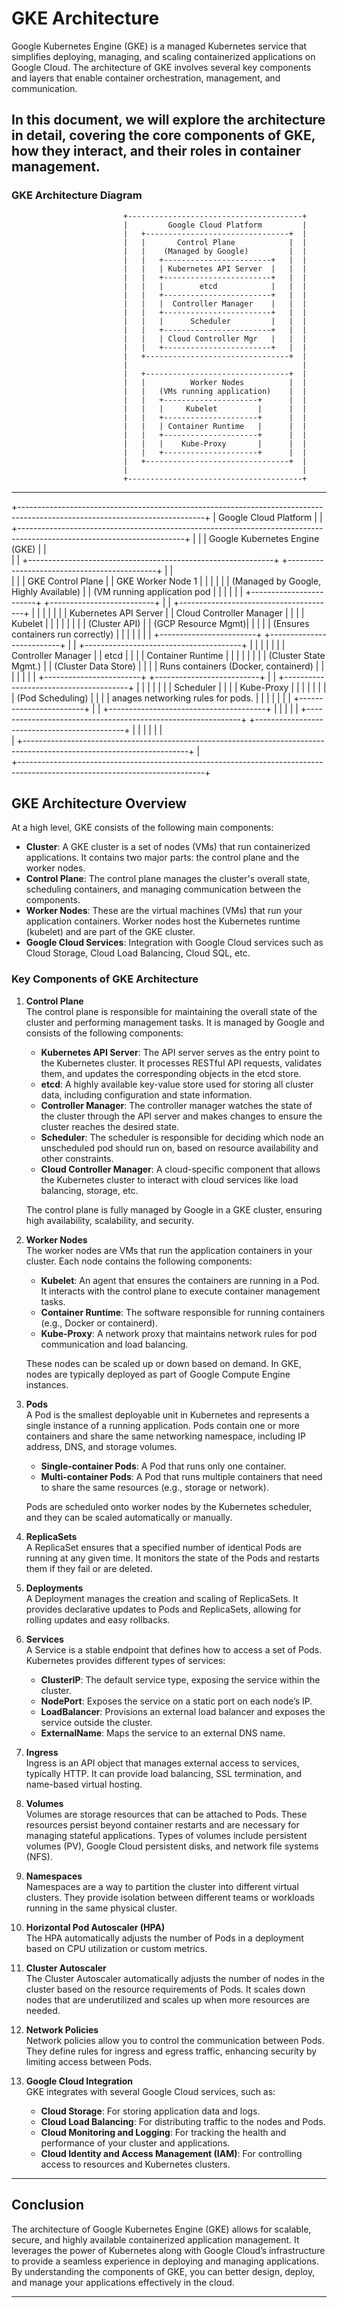# GKE Architecture

Google Kubernetes Engine (GKE) is a managed Kubernetes service that simplifies deploying, managing, and scaling containerized applications on Google Cloud. The architecture of GKE involves several key components and layers that enable container orchestration, management, and communication.

In this document, we will explore the architecture in detail, covering the core components of GKE, how they interact, and their roles in container management.
---
### GKE Architecture Diagram

```
                         +---------------------------------------+
                         |         Google Cloud Platform         |
                         |   +--------------------------------+  |
                         |   |       Control Plane            |  |
                         |   |    (Managed by Google)         |  |
                         |   |   +------------------------+   |  |
                         |   |   | Kubernetes API Server  |   |  |
                         |   |   +------------------------+   |  |
                         |   |   |        etcd            |   |  |
                         |   |   +------------------------+   |  |
                         |   |   |  Controller Manager    |   |  |
                         |   |   +------------------------+   |  |
                         |   |   |      Scheduler         |   |  |
                         |   |   +------------------------+   |  |
                         |   |   | Cloud Controller Mgr   |   |  |
                         |   |   +------------------------+   |  |
                         |   +--------------------------------+  |
                         |                                       |
                         |   +--------------------------------+  |
                         |   |          Worker Nodes          |  |
                         |   |   (VMs running application)    |  |
                         |   |   +---------------------+      |  |
                         |   |   |     Kubelet         |      |  |
                         |   |   +---------------------+      |  |
                         |   |   | Container Runtime   |      |  |
                         |   |   +---------------------+      |  |
                         |   |   |    Kube-Proxy       |      |  |
                         |   |   +---------------------+      |  |
                         |   +--------------------------------+  |
                         |                                       |
                         +---------------------------------------+
```
---
+----------------------------------------------------------------------------------------------------------------------------+
|                                           Google Cloud Platform                                                            |
| +-----------------------------------------------------------------------------------------------------------------------+  |
| |                Google Kubernetes Engine (GKE)                                                                         |  |  
| |  +-------------------------------------------------------------+     +---------------------------------------------+  |  |   
| |  |                GKE Control Plane                            |     |  GKE Worker Node 1                          |  |  | 
| |  |    (Managed by Google, Highly Available)                    |     |  (VM running application pod                |  |  | 
| |  |  +------------------------+  +--------------------------+   |     |  +---------------------------------------+  |  |  | 
| |  |  | Kubernetes API Server  |  | Cloud Controller Manager |   |     |  |    Kubelet                            |  |  |  | 
| |  |  | (Cluster API)          |  | (GCP Resource Mgmt)|     |   |     |  | (Ensures containers run correctly)    |  |  |  | 
| |  |  +------------------------+  +--------------------------+   |     |  +---------------------------------------+  |  |  | 
| |  |  | Controller Manager     |  | etcd                     |   |     |  |  Container Runtime                    |  |  |  | 
| |  |  | (Cluster State Mgmt.)  |  | (Cluster Data Store)     |   |     |  |  Runs containers (Docker, containerd) |  |  |  | 
| |  |  +------------------------+  +--------------------------+   |     |  +---------------------------------------+  |  |  | 
| |  |  | Scheduler              |                                 |     |  |  Kube-Proxy                           |  |  |  | 
| |  |  | (Pod Scheduling)       |                                 |     |  |  anages networking rules for pods.    |  |  |  | 
| |  |  +------------------------+                                 |     |  +---------------------------------------+  |  |  | 
| |  +-------------------------------------------------------------+     +---------------------------------------------+  |  | 
| |                                                                                                                       |  |  
| +-----------------------------------------------------------------------------------------------------------------------+  |  
+----------------------------------------------------------------------------------------------------------------------------+

## GKE Architecture Overview

At a high level, GKE consists of the following main components:

- **Cluster**: A GKE cluster is a set of nodes (VMs) that run containerized applications. It contains two major parts: the control plane and the worker nodes.
- **Control Plane**: The control plane manages the cluster's overall state, scheduling containers, and managing communication between the components.
- **Worker Nodes**: These are the virtual machines (VMs) that run your application containers. Worker nodes host the Kubernetes runtime (kubelet) and are part of the GKE cluster.
- **Google Cloud Services**: Integration with Google Cloud services such as Cloud Storage, Cloud Load Balancing, Cloud SQL, etc.

### Key Components of GKE Architecture

1. **Control Plane**  
   The control plane is responsible for maintaining the overall state of the cluster and performing management tasks. It is managed by Google and consists of the following components:

   - **Kubernetes API Server**: The API server serves as the entry point to the Kubernetes cluster. It processes RESTful API requests, validates them, and updates the corresponding objects in the etcd store.
   - **etcd**: A highly available key-value store used for storing all cluster data, including configuration and state information.
   - **Controller Manager**: The controller manager watches the state of the cluster through the API server and makes changes to ensure the cluster reaches the desired state.
   - **Scheduler**: The scheduler is responsible for deciding which node an unscheduled pod should run on, based on resource availability and other constraints.
   - **Cloud Controller Manager**: A cloud-specific component that allows the Kubernetes cluster to interact with cloud services like load balancing, storage, etc.

   The control plane is fully managed by Google in a GKE cluster, ensuring high availability, scalability, and security.

2. **Worker Nodes**  
   The worker nodes are VMs that run the application containers in your cluster. Each node contains the following components:

   - **Kubelet**: An agent that ensures the containers are running in a Pod. It interacts with the control plane to execute container management tasks.
   - **Container Runtime**: The software responsible for running containers (e.g., Docker or containerd).
   - **Kube-Proxy**: A network proxy that maintains network rules for pod communication and load balancing.

   These nodes can be scaled up or down based on demand. In GKE, nodes are typically deployed as part of Google Compute Engine instances.

3. **Pods**  
   A Pod is the smallest deployable unit in Kubernetes and represents a single instance of a running application. Pods contain one or more containers and share the same networking namespace, including IP address, DNS, and storage volumes.

   - **Single-container Pods**: A Pod that runs only one container.
   - **Multi-container Pods**: A Pod that runs multiple containers that need to share the same resources (e.g., storage or network).

   Pods are scheduled onto worker nodes by the Kubernetes scheduler, and they can be scaled automatically or manually.

4. **ReplicaSets**  
   A ReplicaSet ensures that a specified number of identical Pods are running at any given time. It monitors the state of the Pods and restarts them if they fail or are deleted.

5. **Deployments**  
   A Deployment manages the creation and scaling of ReplicaSets. It provides declarative updates to Pods and ReplicaSets, allowing for rolling updates and easy rollbacks.

6. **Services**  
   A Service is a stable endpoint that defines how to access a set of Pods. Kubernetes provides different types of services:
   - **ClusterIP**: The default service type, exposing the service within the cluster.
   - **NodePort**: Exposes the service on a static port on each node’s IP.
   - **LoadBalancer**: Provisions an external load balancer and exposes the service outside the cluster.
   - **ExternalName**: Maps the service to an external DNS name.

7. **Ingress**  
   Ingress is an API object that manages external access to services, typically HTTP. It can provide load balancing, SSL termination, and name-based virtual hosting.

8. **Volumes**  
   Volumes are storage resources that can be attached to Pods. These resources persist beyond container restarts and are necessary for managing stateful applications. Types of volumes include persistent volumes (PV), Google Cloud persistent disks, and network file systems (NFS).

9. **Namespaces**  
   Namespaces are a way to partition the cluster into different virtual clusters. They provide isolation between different teams or workloads running in the same physical cluster.

10. **Horizontal Pod Autoscaler (HPA)**  
    The HPA automatically adjusts the number of Pods in a deployment based on CPU utilization or custom metrics.

11. **Cluster Autoscaler**  
    The Cluster Autoscaler automatically adjusts the number of nodes in the cluster based on the resource requirements of Pods. It scales down nodes that are underutilized and scales up when more resources are needed.

12. **Network Policies**  
    Network policies allow you to control the communication between Pods. They define rules for ingress and egress traffic, enhancing security by limiting access between Pods.

13. **Google Cloud Integration**  
    GKE integrates with several Google Cloud services, such as:
    - **Cloud Storage**: For storing application data and logs.
    - **Cloud Load Balancing**: For distributing traffic to the nodes and Pods.
    - **Cloud Monitoring and Logging**: For tracking the health and performance of your cluster and applications.
    - **Cloud Identity and Access Management (IAM)**: For controlling access to resources and Kubernetes clusters.
---

## Conclusion

The architecture of Google Kubernetes Engine (GKE) allows for scalable, secure, and highly available containerized application management. It leverages the power of Kubernetes along with Google Cloud’s infrastructure to provide a seamless experience in deploying and managing applications. By understanding the components of GKE, you can better design, deploy, and manage your applications effectively in the cloud.

---
